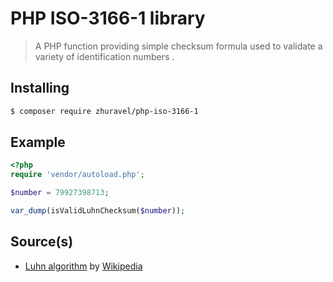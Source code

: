 # PHP ISO-3166-1 library
> A PHP function providing simple checksum formula used to validate a variety of identification numbers .

## Installing

``` sh
$ composer require zhuravel/php-iso-3166-1
```

## Example
```php
<?php
require 'vendor/autoload.php';

$number = 79927398713;

var_dump(isValidLuhnChecksum($number));
```

## Source(s)

* [Luhn algorithm](https://en.wikipedia.org/wiki/Luhn_algorithm) by [Wikipedia](http://www.wikipedia.org)